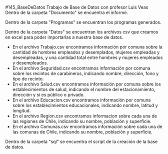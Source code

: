 #145_BaseDeDatos
Trabajo de Base de Datos con profesor Luis Veas
Dentro de la carpeta "Documento" se encuentra el informe.

Dentro de la carpeta "Programas" se encuentran los programas generados. 

Dentro de la carpeta "Datos" se encuentran los archivos csv que creamos en excel para poder importarlas a nuestra base de datos.
- En el archivo Trabajo.csv encontramos información por comuna sobre la cantidad de hombres empleados y desemplados, mujeres empleadas y desempleadas, y una cantidad total entre hombres y mujeres empleados y desempleados.
- En el archivo Seguridad.csv encontramos información por comuna sobre los recintos de carabineros, indicando nombre, dirección, fono y tipo de recinto.
- En el archivo Salud.csv encontramos información por comuna sobre los establecimientos de salud, indicando el nombre del estacionamiento, dirección y si es público o privado.
- En el archivo Educacion.csv encontramos información por comuna sobre los establecimientos educacionales, indicando nombre, latitud y longitud. 
- En el archivo Region.csv encontramos informacion sobre cada una de las regiones de Chile, indicando su nombre, población y superficie. 
- En el archivo Comunas.csv encontramos información sobre cada una de las comunas de Chile, indicando su nombre, población y superficie. 

Dentro de la carpeta "sql" se encuentra el script de la creación de la base de datos. 
